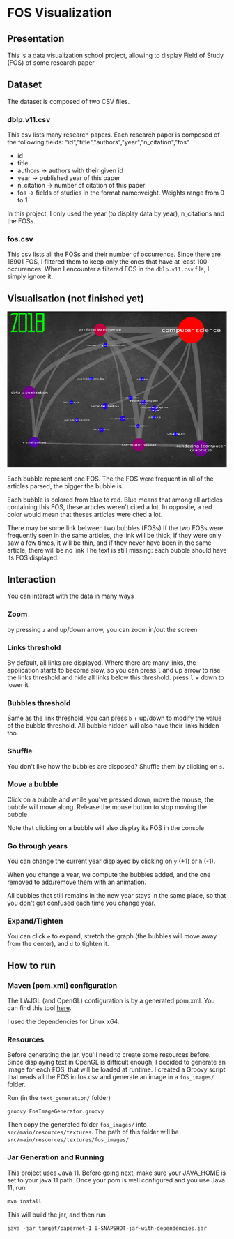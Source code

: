 
# FOS Visualization 

## Presentation 
This is a data visualization school project, allowing to display Field of Study (FOS) of some research paper 
## Dataset 
The dataset is composed of two CSV files. 
### dblp.v11.csv 
This csv lists many research papers. Each research paper is composed of the following fields:
"id","title","authors","year","n_citation","fos"
- id
- title
- authors -> authors with their given id
- year -> published year of this paper
- n_citation -> number of citation of this paper
- fos -> fields of studies in the format name:weight. Weights range  from 0 to 1

In this project, I only used the year (to display data by year), n_citations and the FOSs.

### fos.csv
This csv lists all the FOSs and their number of occurrence. Since there are 18901 FOS, I filtered them to keep only the ones that have at least 100 occurences.
When I encounter a filtered FOS in the `dblp.v11.csv` file, I simply ignore it.


## Visualisation (not finished yet)
![screenshot](https://raw.githubusercontent.com/tambapps/fos-visualisation/master/screenshots/screen1.png "Screenshot")

Each bubble represent one FOS. The the FOS were frequent in all of the articles parsed, the bigger the bubble is. 

Each bubble is colored from blue to red. Blue means that among all articles containing this FOS, these articles weren't cited a lot. 
In opposite, a red color would mean that theses articles were cited a lot. 

There may be some link between two bubbles (FOSs) If the two FOSs were frequently seen in the same articles, the link will be thick, if they were only saw a few times, it will be thin, and if they never have been in the same article, there will be no link
The text is still missing: each bubble should have its FOS displayed.

## Interaction
You can interact with the data in many ways
### Zoom
by pressing `z` and up/down arrow, you can zoom in/out the screen

### Links threshold
By default, all links are displayed. Where there are many links, the application starts to become slow, so you can press `l` and up arrow to rise the links threshold and hide all links  below this threshold. press `l` + down to lower it

### Bubbles threshold
Same as the link threshold, you can press `b` + up/down to modify the value of the bubble threshold. All bubble hidden will also have their links hidden too.

### Shuffle
You don't like how the bubbles are disposed? Shuffle them by clicking on `s`.

### Move a bubble
Click on a bubble and while you've pressed down, move the mouse, the bubble will move along. Release the mouse button to stop moving the bubble

Note that clicking on a bubble will also display its FOS in the console

### Go through years
You can change the current year displayed by clicking on `y` (+1) or `h` (-1). 

When you change a year, we compute the bubbles added, and the one removed to add/remove them with an animation. 

All bubbles that still remains in the new year stays in the same place, so that you don't get confused each time you change year.

### Expand/Tighten
You can click `e` to expand, stretch the graph (the bubbles will move away from the center),
and `d` to tighten it.

## How to run

### Maven (pom.xml) configuration
The LWJGL (and OpenGL) configuration is by a generated pom.xml. You can find this tool [here](https://www.lwjgl.org/customize).

I used the dependencies for Linux x64.

### Resources
Before generating the jar, you'll need to create some resources before. Since displaying text in
OpenGL is difficult enough, I decided to generate an image for each FOS, that will be loaded at runtime.
I created a Groovy script that reads all the FOS in fos.csv and generate an image in a
`fos_images/` folder. 

Run (in the `text_generation/` folder)
```shell script
groovy FosImageGenerator.groovy
```
Then copy the generated folder `fos_images/` into 
`src/main/resources/textures`. 
The path of this folder will be
`src/main/resources/textures/fos_images/`

### Jar Generation and Running
This project uses Java 11. Before going next, make sure your JAVA_HOME is set to your java 11 path.
Once your pom is well configured and you use Java 11,  run

```bash
mvn install
```
This will build the jar, and then run

```shell script
java -jar target/papernet-1.0-SNAPSHOT-jar-with-dependencies.jar
```
